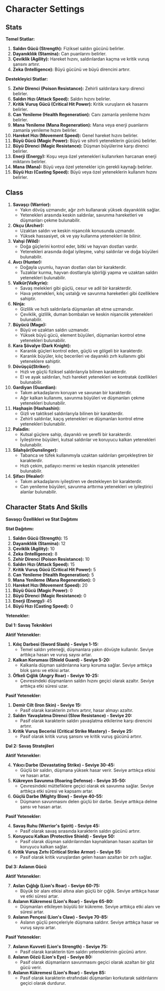 # Character Settings

## Stats

**Temel Statlar:**

1. **Saldırı Gücü (Strength):** Fiziksel saldırı gücünü belirler.
2. **Dayanıklılık (Stamina):** Can puanlarını belirler.
3. **Çeviklik (Agility):** Hareket hızını, saldırılardan kaçma ve kritik vuruş şansını artırır.
4. **Zeka (Intelligence):** Büyü gücünü ve büyü direncini artırır.

**Destekleyici Statlar:**

5. **Zehir Direnci (Poison Resistance):** Zehirli saldırılara karşı direnci belirler.
6. **Saldırı Hızı (Attack Speed):** Saldırı hızını belirler.
7. **Kritik Vuruş Gücü (Critical Hit Power):** Kritik vuruşların ek hasarını belirler.
8. **Can Yenileme (Health Regeneration):** Canı zamanla yenileme hızını belirler.
9. **Mana Yenileme (Mana Regeneration):** Mana veya enerji puanlarını zamanla yenileme hızını belirler.
10. **Hareket Hızı (Movement Speed):** Genel hareket hızını belirler.
11. **Büyü Gücü (Magic Power):** Büyü ve sihirli yeteneklerin gücünü belirler.
12. **Büyü Direnci (Magic Resistance):** Düşman büyülerine karşı direnci belirler.
13. **Enerji (Energy):** Koşu veya özel yetenekleri kullanırken harcanan enerji miktarını belirler.
14. **Mana (Mana):** Büyü veya özel yetenekler için gerekli kaynağı belirler.
15. **Büyü Hızı (Casting Speed):** Büyü veya özel yeteneklerin kullanım hızını belirler.

## Class

1. **Savaşçı (Warrior):**
   * Yakın dövüş uzmanıdır, ağır zırh kullanarak yüksek dayanıklılık sağlar.
   * Yetenekleri arasında keskin saldırılar, savunma hareketleri ve düşmanları çekme bulunabilir.
2. **Okçu (Archer):**
   * Uzaktan saldırı ve keskin nişancılık konusunda uzmandır.
   * Yüksek hassasiyet, ok ve yay kullanma yetenekleri ile bilinir.
3. **Vahşi (Wild):**
   * Doğa güçlerini kontrol eder, bitki ve hayvan dostları vardır.
   * Yetenekleri arasında doğal iyileşme, vahşi saldırılar ve doğa büyüleri bulunabilir.
4. **Avcı (Hunter):**
   * Doğayla uyumlu, hayvan dostları olan bir karakterdir.
   * Tuzaklar kurma, hayvan dostlarıyla işbirliği yapma ve uzaktan saldırı yetenekleri bulunabilir.
5. **Valkür(Valkyrie):**
   * Savaş melekleri gibi güçlü, cesur ve adil bir karakterdir.
   * Hava yetenekleri, kılıç ustalığı ve savunma hareketleri gibi özelliklere sahiptir.
6. **Ninja:**
   * Gizlilik ve hızlı saldırılarla düşmanları alt etme uzmanıdır.
   * Çeviklik, gizlilik, duman bombaları ve keskin nişancılık yetenekleri bulunabilir.
7. **Büyücü (Mage):**
   * Büyü ve uzaktan saldırı uzmanıdır.
   * Yüksek büyü gücü, element büyüleri, düşmanları kontrol etme yetenekleri bulunabilir.
8. **Kara Şövalye (Dark Knight):**
   * Karanlık güçleri kontrol eden, güçlü ve gölgeli bir karakterdir.
   * Karanlık büyüler, kılıç becerileri ve dayanıklı zırh kullanımı gibi yeteneklere sahiptir.
9. **Dövüşçü(Striker):**
   * Hızlı ve güçlü fiziksel saldırılarıyla bilinen karakterdir.
   * El ve ayak saldırıları, hızlı hareket yetenekleri ve kontratak özellikleri bulunabilir.
10. **Gardiyan (Guardian):**
    * Takım arkadaşlarını koruyan ve savunan bir karakterdir.
    * Ağır kalkan kullanımı, savunma büyüleri ve düşmanları çekme yetenekleri bulunabilir.
11. **Haşhaşin (Hashashin):**
    * Gizli ve taktiksel saldırılarıyla bilinen bir karakterdir.
    * Zehirli saldırılar, kaçış yetenekleri ve düşmanları kontrol etme yetenekleri bulunabilir.
12. **Paladin:**
    * Kutsal güçlere sahip, dayanıklı ve şerefli bir karakterdir.
    * İyileştirme büyüleri, kutsal saldırılar ve koruyucu kalkan yetenekleri bulunabilir.
13. **Silahşör(Gunslinger):**
    * Tabanca ve tüfek kullanımıyla uzaktan saldırıları gerçekleştiren bir karakterdir.
    * Hızlı çekim, patlayıcı mermi ve keskin nişancılık yetenekleri bulunabilir.
14. **Şifacı (Healer):**
    * Takım arkadaşlarını iyileştiren ve destekleyen bir karakterdir.
    * Can yenileme büyüleri, savunma arttırma yetenekleri ve iyileştirici alanlar bulunabilir.



## Character Stats And Skılls

**Savaşçı Özellikleri ve Stat Dağıtımı**

**Stat Dağıtımı:**

1. **Saldırı Gücü (Strength):** 15
2. **Dayanıklılık (Stamina):** 12
3. **Çeviklik (Agility):** 10
4. **Zeka (Intelligence):** 8
5. **Zehir Direnci (Poison Resistance):** 10
6. **Saldırı Hızı (Attack Speed):** 15
7. **Kritik Vuruş Gücü (Critical Hit Power):** 5
8. **Can Yenileme (Health Regeneration):** 5
9. **Mana Yenileme (Mana Regeneration):** 0
10. **Hareket Hızı (Movement Speed):** 20
11. **Büyü Gücü (Magic Power):** 0
12. **Büyü Direnci (Magic Resistance):** 0
13. **Enerji (Energy):** 45
14. **Büyü Hızı (Casting Speed):** 0

**Yetenekler:**

**Dal 1: Savaş Teknikleri**

**Aktif Yetenekler:**

1. **Kılıç Darbesi (Sword Slash) - Seviye 1-15:**
   * Temel saldırı yeteneği, düşmanlara yakın dövüşte kullanılır. Seviye arttıkça hasarı ve vuruş sayısı artar.
2. **Kalkan Koruması (Shield Guard) - Seviye 5-20:**
   * Kalkanla düşman saldırılarına karşı koruma sağlar. Seviye arttıkça blok şansı ve etkisi artar.
3. **Öfkeli Çığlık (Angry Roar) - Seviye 10-25:**
   * Çevresindeki düşmanların saldırı hızını geçici olarak azaltır. Seviye arttıkça etki süresi uzar.

**Pasif Yetenekler:**

1. **Demir Cilt (Iron Skin) - Seviye 15:**
   * Pasif olarak karakterin zırhını artırır, hasar almayı azaltır.
2. **Saldırı Yavaşlatma Direnci (Slow Resistance) - Seviye 20:**
   * Pasif olarak karakterin saldırı yavaşlatma etkilerine karşı direncini artırır.
3. **Kritik Vuruş Becerisi (Critical Strike Mastery) - Seviye 25:**
   * Pasif olarak kritik vuruş şansını ve kritik vuruş gücünü artırır.

**Dal 2: Savaş Stratejileri**

**Aktif Yetenekler:**

4. **Yıkıcı Darbe (Devastating Strike) - Seviye 30-45:**
   * Güçlü bir saldırı, düşmana yüksek hasar verir. Seviye arttıkça etkisi ve hasarı artar.
5. **Kükreyen Savunma (Roaring Defense) - Seviye 35-50:**
   * Çevresindeki müttefiklere geçici olarak ek savunma sağlar. Seviye arttıkça etki süresi ve kapsamı artar.
6. **Güçlü Darbe (Mighty Blow) - Seviye 40-55:**
   * Düşmanın savunmasını delen güçlü bir darbe. Seviye arttıkça delme şansı ve hasarı artar.

**Pasif Yetenekler:**

4. **Savaş Ruhu (Warrior's Spirit) - Seviye 45:**
   * Pasif olarak savaş sırasında karakterin saldırı gücünü artırır.
5. **Koruyucu Kalkan (Protective Shield) - Seviye 50:**
   * Pasif olarak düşman saldırılarından kaynaklanan hasarı azaltan bir koruyucu kalkan sağlar.
6. **Kritik Vuruş Zırhı (Critical Strike Armor) - Seviye 55:**
   * Pasif olarak kritik vuruşlardan gelen hasarı azaltan bir zırh sağlar.

**Dal 3: Aslanın Gücü**

**Aktif Yetenekler:**

7. **Aslan Çığlığı (Lion's Roar) - Seviye 60-75:**
   * Büyük bir alanı etkisi altına alan güçlü bir çığlık. Seviye arttıkça hasar ve etki süresi artar.
8. **Aslanın Kükremesi (Lion's Roar) - Seviye 65-80:**
   * Düşmanları etkileyen büyülü bir kükreme. Seviye arttıkça etki alanı ve süresi artar.
9. **Aslanın Pençesi (Lion's Claw) - Seviye 70-85:**
   * Aslanın güçlü pençeleriyle düşmana saldırır. Seviye arttıkça hasar ve vuruş sayısı artar.

**Pasif Yetenekler:**

7. **Aslanın Kuvveti (Lion's Strength) - Seviye 75:**
   * Pasif olarak karakterin tüm saldırı yeteneklerinin gücünü artırır.
8. **Aslanın Gözü (Lion's Eye) - Seviye 80:**
   * Pasif olarak düşmanların savunmasını geçici olarak azaltan bir göz gücü verir.
9. **Aslanın Kükremesi (Lion's Roar) - Seviye 85:**
   * Pasif olarak karakterin etrafındaki düşmanları korkutarak saldırılarını geçici olarak durdurur.

